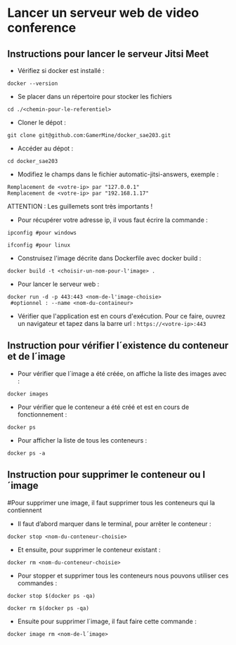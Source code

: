# Lancer un serveur web de video conference 

## Instructions pour lancer le serveur Jitsi Meet

- Vérifiez si docker est installé :
```shell
docker --version
```

- Se placer dans un répertoire pour stocker les fichiers
```shell
cd ./<chemin-pour-le-referentiel>
```

- Cloner le dépot :
 ```shell
git clone git@github.com:GamerMine/docker_sae203.git
```

- Accéder au dépot :
```shell
cd docker_sae203
```

- Modifiez le champs <votre-ip> dans le fichier automatic-jitsi-answers, exemple :
 ```
 Remplacement de <votre-ip> par "127.0.0.1"
 Remplacement de <votre-ip> par "192.168.1.17"
 ```
 ATTENTION : Les guillemets sont très importants !

- Pour récupérer votre adresse ip, il vous faut écrire la commande :
```shell
ipconfig #pour windows
```

```shell
ifconfig #pour linux
```

- Construisez l'image décrite dans Dockerfile avec docker build : 
```shell
docker build -t <choisir-un-nom-pour-l'image> .
```

- Pour lancer le serveur web :
```shell
docker run -d -p 443:443 <nom-de-l'image-choisie>
 #optionnel : --name <nom-du-containeur>
```

- Vérifier que l'application est en cours d'exécution. Pour ce faire, ouvrez un navigateur et tapez dans la barre url : ```https://<votre-ip>:443```

## Instruction pour vérifier l´existence du conteneur et de l´image

- Pour vérifier que l´image a été créée, on affiche la liste des images avec :
```shell
docker images
```

- Pour vérifier que le conteneur a été créé et est en cours de fonctionnement :
```shell
docker ps
```

- Pour afficher la liste de tous les conteneurs :
```shell
docker ps -a
```

## Instruction pour supprimer le conteneur ou l´image
#Pour supprimer une image, il faut supprimer tous les conteneurs qui la contiennent

- Il faut d’abord marquer dans le terminal, pour arrêter le conteneur  :
```shell
docker stop <nom-du-conteneur-choisie>
```
- Et ensuite, pour supprimer le conteneur existant :
```
docker rm <nom-du-conteneur-choisie>
```

- Pour stopper et supprimer tous les conteneurs nous pouvons utiliser ces commandes :
```shell
docker stop $(docker ps -qa)
```
```shell
docker rm $(docker ps -qa)
```
- Ensuite pour supprimer l´image, il faut faire cette commande :
```shell
docker image rm <nom-de-l´image>
```

